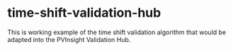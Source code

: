 # time-shift-validation-hub
This is working example of the time shift validation algorithm that would be adapted into the PVInsight Validation Hub.
